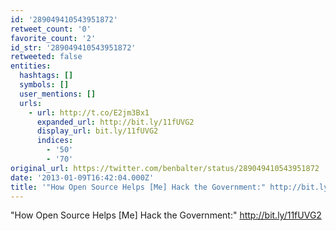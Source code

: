 ```yaml
---
id: '289049410543951872'
retweet_count: '0'
favorite_count: '2'
id_str: '289049410543951872'
retweeted: false
entities:
  hashtags: []
  symbols: []
  user_mentions: []
  urls:
    - url: http://t.co/E2jm3Bx1
      expanded_url: http://bit.ly/11fUVG2
      display_url: bit.ly/11fUVG2
      indices:
        - '50'
        - '70'
original_url: https://twitter.com/benbalter/status/289049410543951872
date: '2013-01-09T16:42:04.000Z'
title: '"How Open Source Helps [Me] Hack the Government:" http://bit.ly/11fUVG2'
---
```


"How Open Source Helps [Me] Hack the Government:" http://bit.ly/11fUVG2